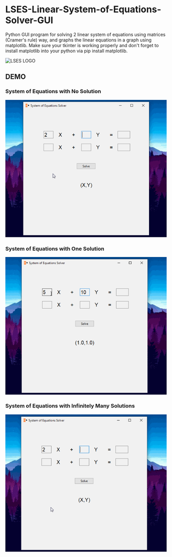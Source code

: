 # LSES-Linear-System-of-Equations-Solver-GUI
Python GUI program for solving 2 linear system of equations using matrices (Cramer's rule) way, and graphs the linear equations in a graph using matplotlib.
Make sure your tkinter is working properly and don't forget to install matplotlib into your python via pip install matplotlib.

![LSES LOGO](https://user-images.githubusercontent.com/93460088/224707660-24b86052-c1b8-4801-b9cf-7985fd27d3d8.png)

## DEMO

### System of Equations with No Solution
![No Solution Demo](https://github.com/punyathorn/LSES-Linear-System-of-Equations-Solver-GUI/blob/main/No%20Solution%20Example.gif?raw=true)

### System of Equations with One Solution
![One Solution Demo](https://github.com/punyathorn/LSES-Linear-System-of-Equations-Solver-GUI/blob/main/One%20Solution%20Example.gif?raw=true)

### System of Equations with Infinitely Many Solutions
![Inf Many Solution Demo](https://github.com/punyathorn/LSES-Linear-System-of-Equations-Solver-GUI/blob/main/Inf%20Solution%20Example.gif?raw=true)
